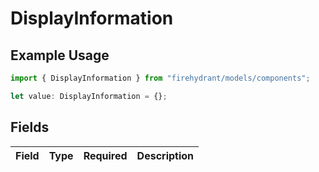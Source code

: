 # DisplayInformation

## Example Usage

```typescript
import { DisplayInformation } from "firehydrant/models/components";

let value: DisplayInformation = {};
```

## Fields

| Field       | Type        | Required    | Description |
| ----------- | ----------- | ----------- | ----------- |